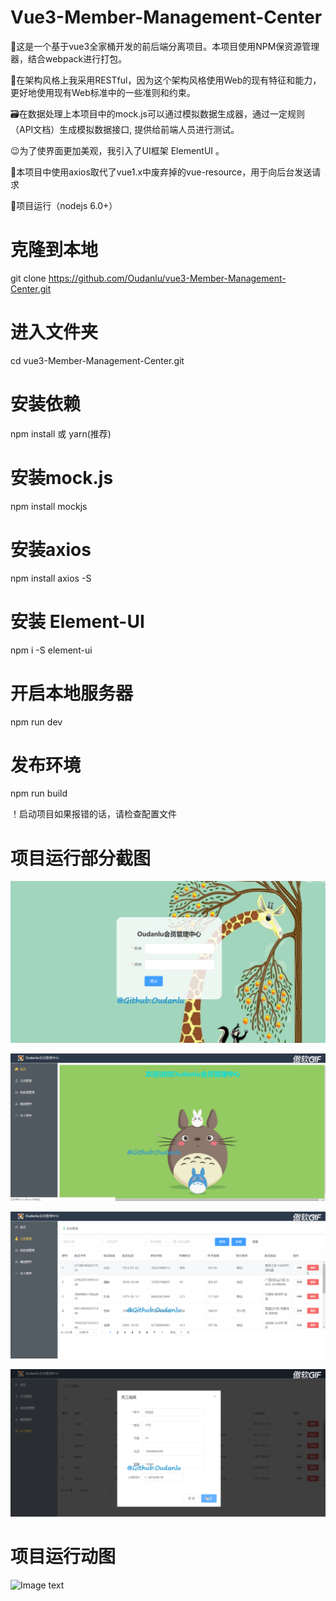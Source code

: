 # Vue3-Member-Management-Center
📝这是一个基于vue3全家桶开发的前后端分离项目。本项目使用NPM保资源管理器，结合webpack进行打包。

🐉在架构风格上我采用RESTful，因为这个架构风格使用Web的现有特征和能力， 更好地使用现有Web标准中的一些准则和约束。

🗃️在数据处理上本项目中的mock.js可以通过模拟数据生成器，通过一定规则 （API文档）生成模拟数据接口, 提供给前端人员进行测试。

😉为了使界面更加美观，我引入了UI框架 ElementUI 。

🚦本项目中使用axios取代了vue1.x中废弃掉的vue-resource，用于向后台发送请求

🎉项目运行（nodejs 6.0+）

# 克隆到本地
git clone https://github.com/Oudanlu/vue3-Member-Management-Center.git

# 进入文件夹
cd vue3-Member-Management-Center.git

# 安装依赖
npm install 或 yarn(推荐)

# 安装mock.js
npm install mockjs

# 安装axios
npm install axios -S

# 安装 Element-UI
npm i -S element-ui



# 开启本地服务器
npm run dev

# 发布环境
npm run build

！启动项目如果报错的话，请检查配置文件

# 项目运行部分截图

![Image text](https://github.com/Oudanlu/vue3-Member-Management-Center/blob/master/src/assets/C1%200.png)

![Image text](https://github.com/Oudanlu/vue3-Member-Management-Center/blob/master/src/assets/C2%2011.png)

![Image text](https://github.com/Oudanlu/vue3-Member-Management-Center/blob/master/src/assets/C3%2024.png)

![Image text](https://github.com/Oudanlu/vue3-Member-Management-Center/blob/master/src/assets/C4%2073.png)


# 项目运行动图

![Image text](https://github.com/Oudanlu/vue3-Member-Management-Center/blob/master/src/assets/huiyuan.gif)
